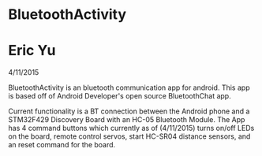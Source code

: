 # BluetoothActivity
# Eric Yu
4/11/2015

BluetoothActivity is an bluetooth communication app for android. This app is based off of Android Developer's open source BluetoothChat app.

Current functionality is a BT connection between the Android phone and a STM32F429 Discovery Board with an HC-05 Bluetooth Module. The App has 4 command buttons which currently as of (4/11/2015) turns on/off LEDs on the board, remote control servos, start HC-SR04 distance sensors, and an reset command for the board.

